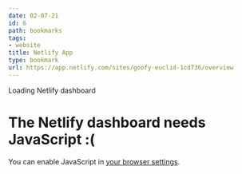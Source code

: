 ```yaml
---
date: 02-07-21
id: 6
path: bookmarks
tags:
- website
title: Netlify App
type: bookmark
url: https://app.netlify.com/sites/goofy-euclid-1cd736/overview
---
```


Loading Netlify dashboard

# The Netlify dashboard needs JavaScript :(

You can enable JavaScript in [your browser settings](https://enable-javascript.com/).